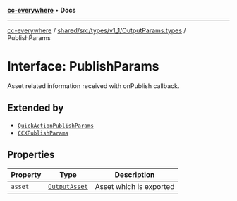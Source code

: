[**cc-everywhere**](../../../../../../index.md) • **Docs**

***

[cc-everywhere](../../../../../../index.md) / [shared/src/types/v1\_1/OutputParams.types](../index.md) / PublishParams

# Interface: PublishParams

Asset related information received with onPublish callback.

## Extended by

- [`QuickActionPublishParams`](QuickActionPublishParams.md)
- [`CCXPublishParams`](CCXPublishParams.md)

## Properties

| Property | Type | Description |
| ------ | ------ | ------ |
| `asset` | [`OutputAsset`](../../../Asset.types/interfaces/OutputAsset.md) | Asset which is exported |
